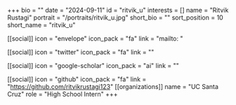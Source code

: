 +++
bio = "" 
date = "2024-09-11" 
id = "ritvik_u" 
interests = [] 
name = "Ritvik Rustagi" 
portrait = "/portraits/ritvik_u.jpg" 
short_bio = "" 
sort_position = 10
 short_name = "ritvik_u" 

[[social]] 
    icon = "envelope" 
    icon_pack = "fa" 
    link = "mailto: "

 [[social]] 
    icon = "twitter" 
    icon_pack = "fa" 
    link = "" 

[[social]] 
    icon = "google-scholar" 
    icon_pack = "ai" 
    link = "" 

[[social]] 
    icon = "github" 
    icon_pack = "fa" 
    link = "https://github.com/ritvikrustagi123" 
[[organizations]] 
     name = "UC Santa Cruz" 
      role = "High School Intern" 
+++